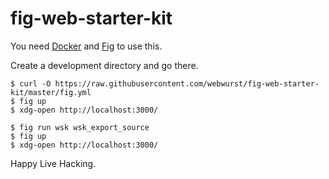 fig-web-starter-kit
===================

You need [Docker](http://docs.docker.com/installation/) and [Fig](http://www.fig.sh/install.html) to use this.

Create a development directory and go there.

    $ curl -O https://raw.githubusercontent.com/webwurst/fig-web-starter-kit/master/fig.yml
    $ fig up
    $ xdg-open http://localhost:3000/

    $ fig run wsk wsk_export_source
    $ fig up
    $ xdg-open http://localhost:3000/

Happy Live Hacking.
